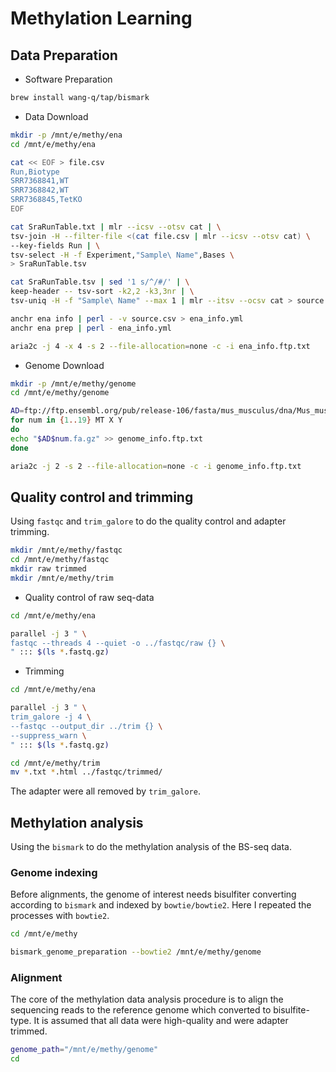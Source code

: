 # Methylation Learning

## Data Preparation

- Software Preparation

```bash
brew install wang-q/tap/bismark
```

- Data Download

```bash
mkdir -p /mnt/e/methy/ena
cd /mnt/e/methy/ena

cat << EOF > file.csv
Run,Biotype
SRR7368841,WT
SRR7368842,WT
SRR7368845,TetKO
EOF

cat SraRunTable.txt | mlr --icsv --otsv cat | \
tsv-join -H --filter-file <(cat file.csv | mlr --icsv --otsv cat) \
--key-fields Run | \
tsv-select -H -f Experiment,"Sample\ Name",Bases \
> SraRunTable.tsv

cat SraRunTable.tsv | sed '1 s/^/#/' | \
keep-header -- tsv-sort -k2,2 -k3,3nr | \
tsv-uniq -H -f "Sample\ Name" --max 1 | mlr --itsv --ocsv cat > source.csv

anchr ena info | perl - -v source.csv > ena_info.yml
anchr ena prep | perl - ena_info.yml

aria2c -j 4 -x 4 -s 2 --file-allocation=none -c -i ena_info.ftp.txt
```

- Genome Download

```bash
mkdir -p /mnt/e/methy/genome
cd /mnt/e/methy/genome

AD=ftp://ftp.ensembl.org/pub/release-106/fasta/mus_musculus/dna/Mus_musculus.GRCm39.dna.chromosome.
for num in {1..19} MT X Y
do
echo "$AD$num.fa.gz" >> genome_info.ftp.txt
done

aria2c -j 2 -s 2 --file-allocation=none -c -i genome_info.ftp.txt
```

## Quality control and trimming

Using `fastqc` and `trim_galore` to do the quality control and adapter trimming.

```bash
mkdir /mnt/e/methy/fastqc
cd /mnt/e/methy/fastqc
mkdir raw trimmed
mkdir /mnt/e/methy/trim
```

- Quality control of raw seq-data

```bash
cd /mnt/e/methy/ena

parallel -j 3 " \
fastqc --threads 4 --quiet -o ../fastqc/raw {} \
" ::: $(ls *.fastq.gz)
```

- Trimming

```bash
cd /mnt/e/methy/ena

parallel -j 3 " \
trim_galore -j 4 \
--fastqc --output_dir ../trim {} \
--suppress_warn \
" ::: $(ls *.fastq.gz)

cd /mnt/e/methy/trim
mv *.txt *.html ../fastqc/trimmed/
```

The adapter were all removed by `trim_galore`.

## Methylation analysis

Using the `bismark` to do the methylation analysis of the BS-seq data.

### Genome indexing

Before alignments, the genome of interest needs bisulfiter converting according to `bismark` and indexed by `bowtie/bowtie2`. Here I repeated the processes with `bowtie2`.

```bash
cd /mnt/e/methy

bismark_genome_preparation --bowtie2 /mnt/e/methy/genome
```

### Alignment

The core of the methylation data analysis procedure is to align the sequencing reads to the reference genome which converted to bisulfite-type. It is assumed that all data were high-quality and were  adapter trimmed.

```bash
genome_path="/mnt/e/methy/genome"
cd 
```

